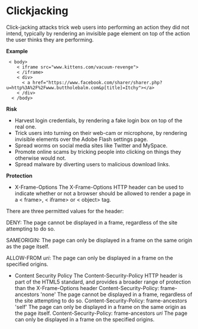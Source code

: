 
# Clickjacking 

Click-jacking attacks trick web users into performing an action they did not intend, typically by rendering an invisible page element on top of the action the user thinks they are performing.

**Example**

     < body>
        < iframe src="www.kittens.com/vacuum-revenge">
        < /iframe>
        < div>
          < a href="https://www.facebook.com/sharer/sharer.php?u=http%3A%2F%2Fwww.buttholebalm.com&p[title]=Itchy"></a>
        < /div>
      < /body>

**Risk**

- Harvest login credentials, by rendering a fake login box on top of the real one.
- Trick users into turning on their web-cam or microphone, by rendering invisible elements over the Adobe Flash settings page.
- Spread worms on social media sites like Twitter and MySpace.
- Promote online scams by tricking people into clicking on things they otherwise would not.
- Spread malware by diverting users to malicious download links.
  
**Protection**

- X-Frame-Options
The X-Frame-Options HTTP header can be used to indicate whether or not a browser should be allowed to render a page in a < frame>, < iframe> or < object> tag.

There are three permitted values for the header:

DENY: The page cannot be displayed in a frame, regardless of the site attempting to do so.

SAMEORIGIN: The page can only be displayed in a frame on the same origin as the page itself.

ALLOW-FROM *uri*:	The page can only be displayed in a frame on the specified origins.

- Content Security Policy
The Content-Security-Policy HTTP header is part of the HTML5 standard, and provides a broader range of protection than the X-Frame-Options header Content-Security-Policy: frame-ancestors 'none' The page cannot be displayed in a frame, regardless of the site attempting to do so. Content-Security-Policy: frame-ancestors 'self' The page can only be displayed in a frame on the same origin as the page itself. Content-Security-Policy: frame-ancestors *uri* The page can only be displayed in a frame on the specified origins.
